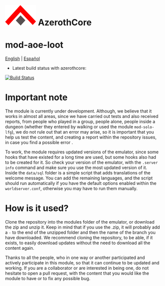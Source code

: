 # ![logo](https://raw.githubusercontent.com/azerothcore/azerothcore.github.io/master/images/logo-github.png) AzerothCore

# mod-aoe-loot

[English](README.md) | [Español](README_ES.md)

- Latest build status with azerothcore:

[![Build Status](https://github.com/azerothcore/mod-aoe-loot/workflows/core-build/badge.svg?branch=master&event=push)](https://github.com/azerothcore/mod-aoe-loot)

# Important note

The module is currently under development. Although, we believe that it works in almost all areas, since we have carried out tests and also received reports, from people who played in a group, people alone, people inside a dungeon (whether they entered by walking or used the module `mod-solo-lfg`), we do not rule out that an error may arise, so it is important that you help us test the content, and creating a report within the repository issues, in case you find a possible error .

To work, the module requires updated versions of the emulator, since some hooks that have existed for a long time are used, but some hooks also had to be created for it. So check your version of the emulator, with the `.server info` command and make sure you use the most updated version of it. Inside the `data/sql` folder is a simple script that adds translations of the welcome message. You can add the remaining languages, and the script should run automatically if you have the default options enabled within the `worldserver.conf`, otherwise you may have to run them manually.

# How is it used?

Clone the repository into the modules folder of the emulator, or download the zip and unzip it. Keep in mind that if you use the .zip, it will probably add a `-` to the end of the unzipped folder and then the name of the branch you have downloaded. We recommend cloning the repository, to be able, if it exists, to easily download updates without the need to download all the content again.

Thanks to all the people, who in one way or another participated and actively participate in this module, so that it can continue to be updated and working. If you are a collaborator or are interested in being one, do not hesitate to open a pull request, with the content that you would like the module to have or to fix any possible bug.
